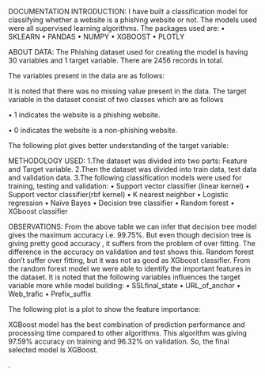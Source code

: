 DOCUMENTATION
INTRODUCTION:
I have built a classification model for classifying whether a website is a phishing website or not. The models used were all supervised learning algorithms. 
The packages used are:
•	SKLEARN
•	PANDAS 
•	NUMPY
•	XGBOOST
•	PLOTLY

ABOUT DATA:
The Phishing dataset used for creating the model is having 30 variables and 1 target variable. There are 2456 records in total. 

 






The variables present in the data are as follows:
 
It is noted that there was no missing value present in the data. The target variable in the dataset consist of two classes which are as follows

•	1 indicates the website is a phishing website.

•	0 indicates the website is a non-phishing website.






The following plot gives better understanding of the target variable:

 

METHODOLOGY USED:
1.The dataset was divided into two parts: Feature and Target variable.
2.Then the dataset was divided into train data, test data and validation data.
3.The following classification models were used for training, testing and validation: 
•	Support vector classifier (linear kernel)
•	Support vector classifier(rbf kernel)
•	K nearest neighbor
•	Logistic regression
•	Naïve Bayes
•	Decision tree classifier 
•	Random forest
•	XGboost classifier







 

OBSERVATIONS:
From the above table we can infer that decision tree model gives the maximum accuracy i.e. 99.75%. But even though decision tree is giving pretty good accuracy , it suffers from the problem of over fitting. The difference in the accuracy on validation and test shows this. 
Random forest don’t suffer over fitting, but it was not as good as XGboost classifier. From the random forest model we were able to identify the important features in the dataset. It is noted that the following variables influences the target variable more while model building: 
•	SSLfinal_state
•	URL_of_anchor
•	Web_trafic
•	Prefix_suffix







The following plot is a plot to show the feature importance:
 

XGBoost model has the best combination of prediction performance and processing time compared to other algorithms. This algorithm was giving 97.59% accuracy on training and 96.32% on validation.
So, the final selected model is XGBoost.



.



  


